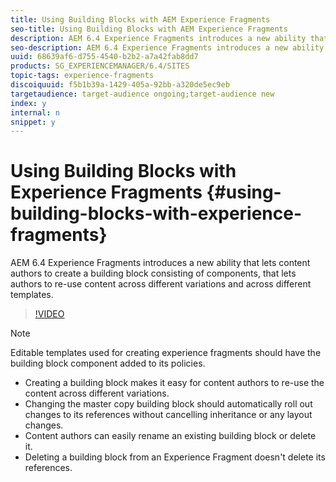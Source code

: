 ```yaml
---
title: Using Building Blocks with AEM Experience Fragments 
seo-title: Using Building Blocks with AEM Experience Fragments 
description: AEM 6.4 Experience Fragments introduces a new ability that lets content authors to create a building block consisting of components, that lets authors to re-use content across different variations and across different templates. 
seo-description: AEM 6.4 Experience Fragments introduces a new ability that lets content authors to create a building block consisting of components, that lets authors to re-use content across different variations and across different templates. 
uuid: 68639af6-d755-4540-b2b2-a7a42fab8dd7
products: SG_EXPERIENCEMANAGER/6.4/SITES
topic-tags: experience-fragments
discoiquuid: f5b1b39a-1429-405a-92bb-a320de5ec9eb
targetaudience: target-audience ongoing;target-audience new
index: y
internal: n
snippet: y
---
```


# Using Building Blocks with Experience Fragments {#using-building-blocks-with-experience-fragments}

AEM 6.4 Experience Fragments introduces a new ability that lets content authors to create a building block consisting of components, that lets authors to re-use content across different variations and across different templates.

>[!VIDEO](https://video.tv.adobe.com/v/21289/?quality=9)

>[!NOTE]
>
>Editable templates used for creating experience fragments should have the building block component added to its policies.

* Creating a building block makes it easy for content authors to re-use the content across different variations.
* Changing the master copy building block should automatically roll out changes to its references without cancelling inheritance or any layout changes. 
* Content authors can easily rename an existing building block or delete it.
* Deleting a building block from an Experience Fragment doesn't delete its references.

